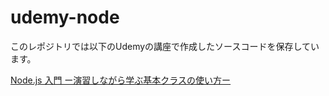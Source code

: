 # udemy-node

このレポジトリでは以下のUdemyの講座で作成したソースコードを保存しています。<br>

[Node.js 入門 ー演習しながら学ぶ基本クラスの使い方ー](https://www.udemy.com/course/introductory-nodejs//)
